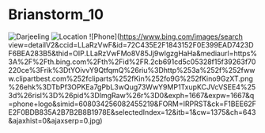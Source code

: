 # Brianstorm_10

![Darjeeling](https://imgcld.yatra.com/ytimages/image/upload/v1462443339/Darjeeling_Map2.jpg)
![Location](https://www.bing.com/images/search?view=detailV2&ccid=ohTBoCK9&id=7228F9C79241F7C85D92F1445CDF2B7DB65DB273&thid=OIP.ohTBoCK9vfUPmoQ2cTJu_AHaHa&mediaurl=https%3A%2F%2Flogodix.com%2Flogo%2F37864.png&exph=1200&expw=1200&q=location+logo&simid=607990992864698248&FORM=IRPRST&ck=6B493C45B3FF332CAEEF855C98A6D18D&selectedIndex=2&itb=1&cw=1375&ch=643&ajaxhist=0&ajaxserp=0.jpg)
![Phone](https://www.bing.com/images/search view=detailV2&ccid=LLaRzVwF&id=72C435E2F1843152F0E399EAD7423DF6BEA283B5&thid=OIP.LLaRzVwFMo8V85Jj9wIgzgHaHa&mediaurl=https%3A%2F%2Fth.bing.com%2Fth%2Fid%2FR.2cb691cd5c05328f15f39263f70220ce%3Frik%3DtYOivvY9QtfqmQ%26riu%3Dhttp%253a%252f%252fwww.clipartbest.com%252fcliparts%252fKin%252fo9G%252fKino9GzXT.png%26ehk%3DTbPf3OPKEa7gPbL3wQug73WwY9MP1TxupKCJVcVSEE4%253d%26risl%3D%26pid%3DImgRaw%26r%3D0&exph=1667&expw=1667&q=phone+logo&simid=608034256082455219&FORM=IRPRST&ck=F1BEE62FE2F0BDB835A2B7B2B8B1978E&selectedIndex=12&itb=1&cw=1375&ch=643&ajaxhist=0&ajaxserp=0.jpg)
